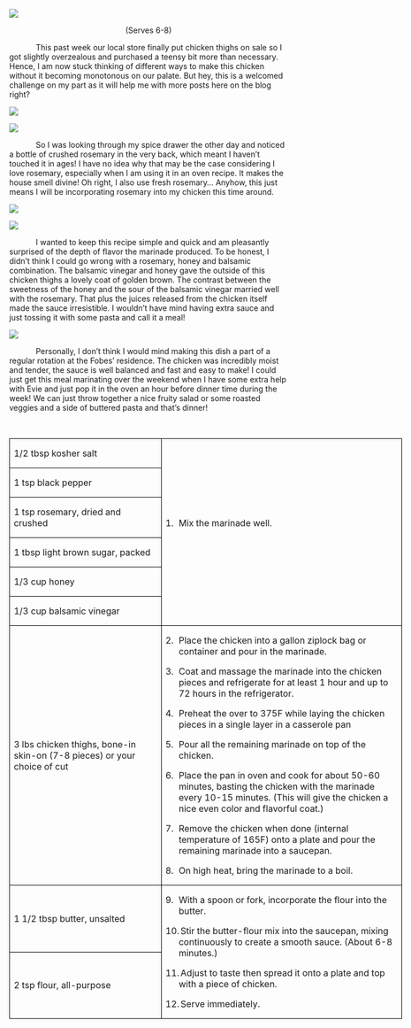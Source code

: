 ![](images/2015/Sep/20150830-20150830-DSC_4250.jpg)

<p align=center style='text-align:center'><span>(Serves 6-8)</span></p>

<p style='text-indent:.5in'><span>This
past week our local store finally put chicken thighs on sale so I got slightly
overzealous and purchased a teensy bit more than necessary. Hence, I am now
stuck thinking of different ways to make this chicken without it becoming
monotonous on our palate. But hey, this is a welcomed challenge on my part as
it will help me with more posts here on the blog right? </span></p>

![](images/2015/Sep/20150830-20150830-DSC_4235.jpg)

![](images/2015/Sep/20150830-20150830-DSC_4237.jpg)

<p style='text-indent:.5in'><span>So
I was looking through my spice drawer the other day and noticed a bottle of
crushed rosemary in the very back, which meant I haven’t touched it in ages! I
have no idea why that may be the case considering I love rosemary, especially
when I am using it in an oven recipe. It makes the house smell divine! Oh right,
I also use fresh rosemary… Anyhow, this just means I will be incorporating
rosemary into my chicken this time around.</span></p>

![](images/2015/Sep/20150830-20150830-DSC_4245.jpg)

![](images/2015/Sep/20150830-20150830-DSC_4249.jpg)

<p style='text-indent:.5in'><span>I
wanted to keep this recipe simple and quick and am pleasantly surprised of the
depth of flavor the marinade produced. To be honest, I didn’t think I could go
wrong with a rosemary, honey and balsamic combination. The balsamic vinegar and
honey gave the outside of this chicken thighs a lovely coat of golden brown.
The contrast between the sweetness of the honey and the sour of the balsamic
vinegar married well with the rosemary. That plus the juices released from the
chicken itself made the sauce irresistible. I wouldn’t have mind having extra
sauce and just tossing it with some pasta and call it a meal! &nbsp;</span></p>

![](images/2015/Sep/20150830-20150830-DSC_4244.jpg)

<p style='text-indent:.5in'><span>Personally,
I don’t think I would mind making this dish a part of a regular rotation at the
Fobes’ residence. The chicken was incredibly moist and tender, the sauce is
well balanced and fast and easy to make! I could just get this meal marinating
over the weekend when I have some extra help with Evie and just pop it in the
oven an hour before dinner time during the week! We can just throw together a
nice fruity salad or some roasted veggies and a side of buttered pasta and
that’s dinner!</span></p>

<p style='text-indent:.5in'><span>&nbsp;</span></p>

<table border=1 cellspacing=0 cellpadding=0 width=533
 style='width:533.45pt;border-collapse:collapse;border:none'>
 <tr style='height:32.0pt'>
  <td width=203 style='width:203.4pt;border:solid windowtext 1.0pt;padding:
  0in 5.4pt 0in 5.4pt;height:32.0pt'>
  <p><span>1/2 tbsp kosher salt</span></p>
  </td>
  <td width=330 rowspan=6 style='width:330.05pt;border:solid windowtext 1.0pt;
  border-left:none;padding:0in 5.4pt 0in 5.4pt;height:32.0pt'>
  <p class=MsoListParagraph style='margin-left:.25in;text-indent:-.25in'><span
 >1.<span style='font:7.0pt "Times New Roman"'>&nbsp;&nbsp;&nbsp;
  </span></span><span>Mix the marinade well.</span></p>
  <p class=MsoListParagraph style='margin-left:.25in'><span style='font-family:
  Arial'>&nbsp;</span></p>
  </td>
 </tr>
 <tr style='height:32.0pt'>
  <td width=203 style='width:203.4pt;border:solid windowtext 1.0pt;border-top:
  none;padding:0in 5.4pt 0in 5.4pt;height:32.0pt'>
  <p><span>1 tsp black pepper</span></p>
  </td>
 </tr>
 <tr style='height:32.0pt'>
  <td width=203 style='width:203.4pt;border:solid windowtext 1.0pt;border-top:
  none;padding:0in 5.4pt 0in 5.4pt;height:32.0pt'>
  <p><span>1 tsp rosemary, dried and
  crushed</span></p>
  </td>
 </tr>
 <tr style='height:32.0pt'>
  <td width=203 style='width:203.4pt;border:solid windowtext 1.0pt;border-top:
  none;padding:0in 5.4pt 0in 5.4pt;height:32.0pt'>
  <p><span>1 tbsp light brown sugar,
  packed</span></p>
  </td>
 </tr>
 <tr style='height:32.0pt'>
  <td width=203 style='width:203.4pt;border:solid windowtext 1.0pt;border-top:
  none;padding:0in 5.4pt 0in 5.4pt;height:32.0pt'>
  <p><span>1/3 cup honey</span></p>
  </td>
 </tr>
 <tr style='height:32.0pt'>
  <td width=203 style='width:203.4pt;border:solid windowtext 1.0pt;border-top:
  none;padding:0in 5.4pt 0in 5.4pt;height:32.0pt'>
  <p><span>1/3 cup balsamic vinegar</span></p>
  </td>
 </tr>
 <tr style='height:32.0pt'>
  <td width=203 style='width:203.4pt;border:solid windowtext 1.0pt;border-top:
  none;padding:0in 5.4pt 0in 5.4pt;height:32.0pt'>
  <p><span>3 lbs chicken thighs,
  bone-in skin-on (7-8 pieces) or your choice of cut</span></p>
  </td>
  <td width=330 style='width:330.05pt;border-top:none;border-left:none;
  border-bottom:solid windowtext 1.0pt;border-right:solid windowtext 1.0pt;
  padding:0in 5.4pt 0in 5.4pt;height:32.0pt'>
  <p class=MsoListParagraph style='margin-left:.25in;text-indent:-.25in'><span
 >2.<span style='font:7.0pt "Times New Roman"'>&nbsp;&nbsp;&nbsp;
  </span></span><span>Place the chicken into a gallon
  ziplock bag or container and pour in the marinade.</span></p>
  <p class=MsoListParagraph style='margin-left:.25in;text-indent:-.25in'><span
 >3.<span style='font:7.0pt "Times New Roman"'>&nbsp;&nbsp;&nbsp;
  </span></span><span>Coat and massage the marinade
  into the chicken pieces and refrigerate for at least 1 hour and up to 72
  hours in the refrigerator.</span></p>
  <p class=MsoListParagraph style='margin-left:.25in;text-indent:-.25in'><span
 >4.<span style='font:7.0pt "Times New Roman"'>&nbsp;&nbsp;&nbsp;
  </span></span><span>Preheat the over to 375F while
  laying the chicken pieces in a single layer in a casserole pan</span></p>
  <p class=MsoListParagraph style='margin-left:.25in;text-indent:-.25in'><span
 >5.<span style='font:7.0pt "Times New Roman"'>&nbsp;&nbsp;&nbsp;
  </span></span><span>Pour all the remaining marinade
  on top of the chicken.</span></p>
  <p class=MsoListParagraph style='margin-left:.25in;text-indent:-.25in'><span
 >6.<span style='font:7.0pt "Times New Roman"'>&nbsp;&nbsp;&nbsp;
  </span></span><span>Place the pan in oven and cook
  for about 50-60 minutes, basting the chicken with the marinade every 10-15
  minutes. (This will give the chicken a nice even color and flavorful coat.)</span></p>
  <p class=MsoListParagraph style='margin-left:.25in;text-indent:-.25in'><span
 >7.<span style='font:7.0pt "Times New Roman"'>&nbsp;&nbsp;&nbsp;
  </span></span><span>Remove the chicken when done
  (internal temperature of 165F) onto a plate and pour the remaining marinade
  into a saucepan.</span></p>
  <p class=MsoListParagraph style='margin-left:.25in;text-indent:-.25in'><span
 >8.<span style='font:7.0pt "Times New Roman"'>&nbsp;&nbsp;&nbsp;
  </span></span><span>On high heat, bring the
  marinade to a boil.</span></p>
  </td>
 </tr>
 <tr style='height:32.0pt'>
  <td width=203 style='width:203.4pt;border:solid windowtext 1.0pt;border-top:
  none;padding:0in 5.4pt 0in 5.4pt;height:32.0pt'>
  <p><span>1 1/2 tbsp butter,
  unsalted</span></p>
  </td>
  <td width=330 rowspan=2 style='width:330.05pt;border-top:none;border-left:
  none;border-bottom:solid windowtext 1.0pt;border-right:solid windowtext 1.0pt;
  padding:0in 5.4pt 0in 5.4pt;height:32.0pt'>
  <p class=MsoListParagraph style='margin-left:.25in;text-indent:-.25in'><span
 >9.<span style='font:7.0pt "Times New Roman"'>&nbsp;&nbsp;&nbsp;
  </span></span><span>With a spoon or fork, incorporate
  the flour into the butter.</span></p>
  <p class=MsoListParagraph style='margin-left:.25in;text-indent:-.25in'><span
 >10.<span style='font:7.0pt "Times New Roman"'> </span></span><span
 >Stir the butter-flour mix into the saucepan, mixing
  continuously to create a smooth sauce. (About 6-8 minutes.)</span></p>
  <p class=MsoListParagraph style='margin-left:.25in;text-indent:-.25in'><span
 >11.<span style='font:7.0pt "Times New Roman"'> </span></span><span
 >Adjust to taste then spread it onto a plate and top
  with a piece of chicken. </span></p>
  <p class=MsoListParagraph style='margin-left:.25in;text-indent:-.25in'><span
 >12.<span style='font:7.0pt "Times New Roman"'> </span></span><span
 >Serve immediately.</span></p>
  </td>
 </tr>
 <tr style='height:32.0pt'>
  <td width=203 style='width:203.4pt;border:solid windowtext 1.0pt;border-top:
  none;padding:0in 5.4pt 0in 5.4pt;height:32.0pt'>
  <p><span>2 tsp flour, all-purpose</span></p>
  </td>
 </tr>
</table>